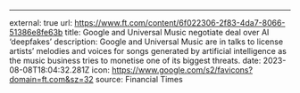 ---
external: true
url: https://www.ft.com/content/6f022306-2f83-4da7-8066-51386e8fe63b
title: Google and Universal Music negotiate deal over AI ‘deepfakes’
description: Google and Universal Music are in talks to license artists’ melodies and voices for songs generated by artificial intelligence as the music business tries to monetise one of its biggest threats.
date: 2023-08-08T18:04:32.281Z
icon: https://www.google.com/s2/favicons?domain=ft.com&sz=32
source: Financial Times